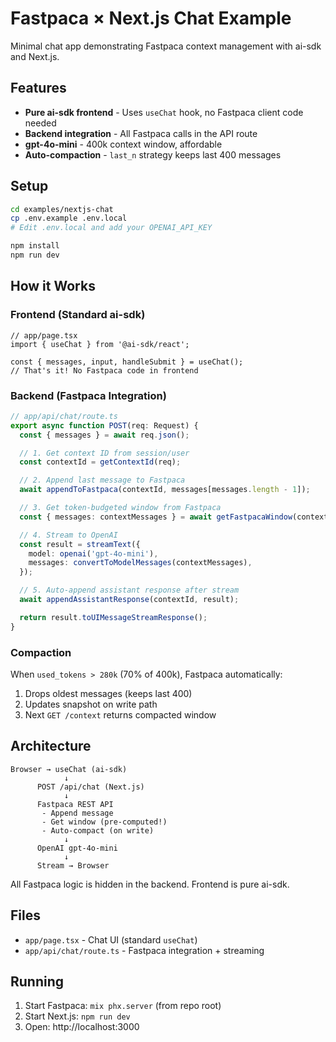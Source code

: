 # Fastpaca × Next.js Chat Example

Minimal chat app demonstrating Fastpaca context management with ai-sdk and Next.js.

## Features

- **Pure ai-sdk frontend** - Uses `useChat` hook, no Fastpaca client code needed
- **Backend integration** - All Fastpaca calls in the API route
- **gpt-4o-mini** - 400k context window, affordable
- **Auto-compaction** - `last_n` strategy keeps last 400 messages

## Setup

```bash
cd examples/nextjs-chat
cp .env.example .env.local
# Edit .env.local and add your OPENAI_API_KEY

npm install
npm run dev
```

## How it Works

### Frontend (Standard ai-sdk)
```tsx
// app/page.tsx
import { useChat } from '@ai-sdk/react';

const { messages, input, handleSubmit } = useChat();
// That's it! No Fastpaca code in frontend
```

### Backend (Fastpaca Integration)
```typescript
// app/api/chat/route.ts
export async function POST(req: Request) {
  const { messages } = await req.json();

  // 1. Get context ID from session/user
  const contextId = getContextId(req);

  // 2. Append last message to Fastpaca
  await appendToFastpaca(contextId, messages[messages.length - 1]);

  // 3. Get token-budgeted window from Fastpaca
  const { messages: contextMessages } = await getFastpacaWindow(contextId);

  // 4. Stream to OpenAI
  const result = streamText({
    model: openai('gpt-4o-mini'),
    messages: convertToModelMessages(contextMessages),
  });

  // 5. Auto-append assistant response after stream
  await appendAssistantResponse(contextId, result);

  return result.toUIMessageStreamResponse();
}
```

### Compaction
When `used_tokens > 280k` (70% of 400k), Fastpaca automatically:
1. Drops oldest messages (keeps last 400)
2. Updates snapshot on write path
3. Next `GET /context` returns compacted window

## Architecture

```
Browser → useChat (ai-sdk)
            ↓
      POST /api/chat (Next.js)
            ↓
      Fastpaca REST API
       - Append message
       - Get window (pre-computed!)
       - Auto-compact (on write)
            ↓
      OpenAI gpt-4o-mini
            ↓
      Stream → Browser
```

All Fastpaca logic is hidden in the backend. Frontend is pure ai-sdk.

## Files

- `app/page.tsx` - Chat UI (standard `useChat`)
- `app/api/chat/route.ts` - Fastpaca integration + streaming

## Running

1. Start Fastpaca: `mix phx.server` (from repo root)
2. Start Next.js: `npm run dev`
3. Open: http://localhost:3000
